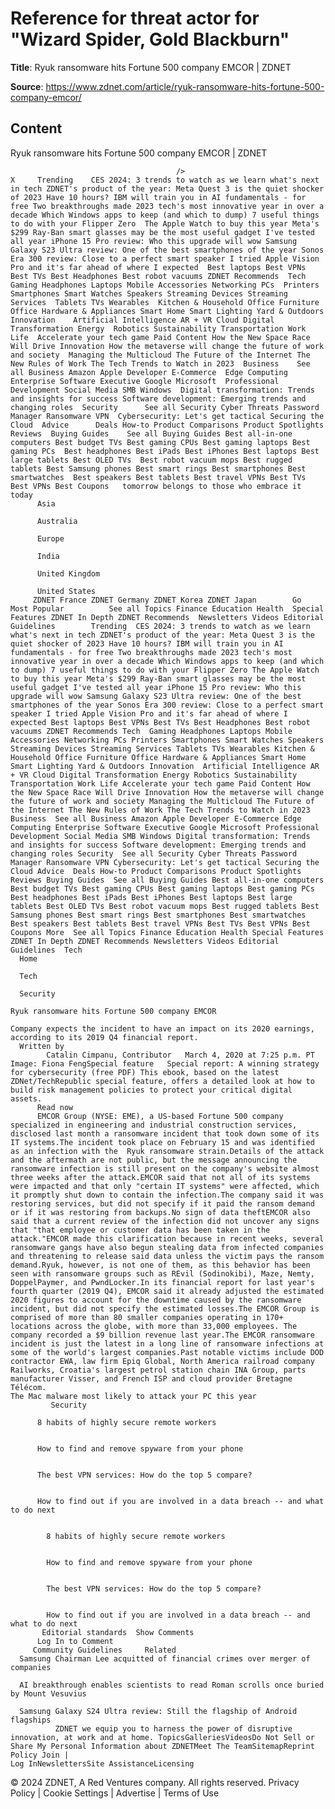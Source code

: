 # Reference for threat actor for "Wizard Spider, Gold Blackburn"

**Title**: Ryuk ransomware hits Fortune 500 company EMCOR | ZDNET

**Source**: https://www.zdnet.com/article/ryuk-ransomware-hits-fortune-500-company-emcor/

## Content




Ryuk ransomware hits Fortune 500 company EMCOR | ZDNET


                                         />                                                                                                                                                                                                     X     Trending    CES 2024: 3 trends to watch as we learn what's next in tech ZDNET's product of the year: Meta Quest 3 is the quiet shocker of 2023 Have 10 hours? IBM will train you in AI fundamentals - for free Two breakthroughs made 2023 tech's most innovative year in over a decade Which Windows apps to keep (and which to dump) 7 useful things to do with your Flipper Zero  The Apple Watch to buy this year Meta's $299 Ray-Ban smart glasses may be the most useful gadget I've tested all year iPhone 15 Pro review: Who this upgrade will wow Samsung Galaxy S23 Ultra review: One of the best smartphones of the year Sonos Era 300 review: Close to a perfect smart speaker I tried Apple Vision Pro and it's far ahead of where I expected  Best laptops Best VPNs Best TVs Best Headphones Best robot vacuums ZDNET Recommends  Tech    Gaming Headphones Laptops Mobile Accessories Networking PCs  Printers Smartphones Smart Watches Speakers Streaming Devices Streaming Services  Tablets TVs Wearables  Kitchen & Household Office Furniture Office Hardware & Appliances Smart Home Smart Lighting Yard & Outdoors  Innovation    Artificial Intelligence AR + VR Cloud Digital Transformation Energy  Robotics Sustainability Transportation Work Life  Accelerate your tech game Paid Content How the New Space Race Will Drive Innovation How the metaverse will change the future of work and society  Managing the Multicloud The Future of the Internet The New Rules of Work The Tech Trends to Watch in 2023  Business    See all Business Amazon Apple Developer E-Commerce  Edge Computing Enterprise Software Executive Google Microsoft  Professional Development Social Media SMB Windows  Digital transformation: Trends and insights for success Software development: Emerging trends and changing roles  Security      See all Security Cyber Threats Password Manager Ransomware VPN  Cybersecurity: Let's get tactical Securing the Cloud  Advice      Deals How-to Product Comparisons Product Spotlights Reviews  Buying Guides    See all Buying Guides Best all-in-one computers Best budget TVs Best gaming CPUs Best gaming laptops Best gaming PCs  Best headphones Best iPads Best iPhones Best laptops Best large tablets Best OLED TVs  Best robot vacuum mops Best rugged tablets Best Samsung phones Best smart rings Best smartphones Best smartwatches  Best speakers Best tablets Best travel VPNs Best TVs Best VPNs Best Coupons   tomorrow belongs to those who embrace it today       
          Asia
        
          Australia
        
          Europe
        
          India
        
          United Kingdom
        
          United States
         ZDNET France ZDNET Germany ZDNET Korea ZDNET Japan        Go  Most Popular          See all Topics Finance Education Health  Special Features ZDNET In Depth ZDNET Recommends  Newsletters Videos Editorial Guidelines        Trending  CES 2024: 3 trends to watch as we learn what's next in tech ZDNET's product of the year: Meta Quest 3 is the quiet shocker of 2023 Have 10 hours? IBM will train you in AI fundamentals - for free Two breakthroughs made 2023 tech's most innovative year in over a decade Which Windows apps to keep (and which to dump) 7 useful things to do with your Flipper Zero The Apple Watch to buy this year Meta's $299 Ray-Ban smart glasses may be the most useful gadget I've tested all year iPhone 15 Pro review: Who this upgrade will wow Samsung Galaxy S23 Ultra review: One of the best smartphones of the year Sonos Era 300 review: Close to a perfect smart speaker I tried Apple Vision Pro and it's far ahead of where I expected Best laptops Best VPNs Best TVs Best Headphones Best robot vacuums ZDNET Recommends Tech  Gaming Headphones Laptops Mobile Accessories Networking PCs Printers Smartphones Smart Watches Speakers Streaming Devices Streaming Services Tablets TVs Wearables Kitchen & Household Office Furniture Office Hardware & Appliances Smart Home Smart Lighting Yard & Outdoors Innovation  Artificial Intelligence AR + VR Cloud Digital Transformation Energy Robotics Sustainability Transportation Work Life Accelerate your tech game Paid Content How the New Space Race Will Drive Innovation How the metaverse will change the future of work and society Managing the Multicloud The Future of the Internet The New Rules of Work The Tech Trends to Watch in 2023 Business  See all Business Amazon Apple Developer E-Commerce Edge Computing Enterprise Software Executive Google Microsoft Professional Development Social Media SMB Windows Digital transformation: Trends and insights for success Software development: Emerging trends and changing roles Security  See all Security Cyber Threats Password Manager Ransomware VPN Cybersecurity: Let's get tactical Securing the Cloud Advice  Deals How-to Product Comparisons Product Spotlights Reviews Buying Guides  See all Buying Guides Best all-in-one computers Best budget TVs Best gaming CPUs Best gaming laptops Best gaming PCs Best headphones Best iPads Best iPhones Best laptops Best large tablets Best OLED TVs Best robot vacuum mops Best rugged tablets Best Samsung phones Best smart rings Best smartphones Best smartwatches Best speakers Best tablets Best travel VPNs Best TVs Best VPNs Best Coupons More  See all Topics Finance Education Health Special Features ZDNET In Depth ZDNET Recommends Newsletters Videos Editorial Guidelines  Tech     
      Home
    
      Tech
    
      Security
      
    Ryuk ransomware hits Fortune 500 company EMCOR
   
    Company expects the incident to have an impact on its 2020 earnings, according to its 2019 Q4 financial report.
      Written by 
            Catalin Cimpanu, Contributor   March 4, 2020 at 7:25 p.m. PT                           Image: Fiona FengSpecial feature   Special report: A winning strategy for cybersecurity (free PDF) This ebook, based on the latest ZDNet/TechRepublic special feature, offers a detailed look at how to build risk management policies to protect your critical digital assets. 
          Read now
          EMCOR Group (NYSE: EME), a US-based Fortune 500 company specialized in engineering and industrial construction services, disclosed last month a ransomware incident that took down some of its IT systems.The incident took place on February 15 and was identified as an infection with the  Ryuk ransomware strain.Details of the attack and the aftermath are not public, but the message announcing the ransomware infection is still present on the company's website almost three weeks after the attack.EMCOR said that not all of its systems were impacted and that only "certain IT systems" were affected, which it promptly shut down to contain the infection.The company said it was restoring services, but did not specify if it paid the ransom demand or if it was restoring from backups.No sign of data theftEMCOR also said that a current review of the infection did not uncover any signs that "that employee or customer data has been taken in the attack."EMCOR made this clarification because in recent weeks, several ransomware gangs have also begun stealing data from infected companies and threatening to release said data unless the victim pays the ransom demand.Ryuk, however, is not one of them, as this behavior has been seen with ransomware groups such as REvil (Sodinokibi), Maze, Nemty, DoppelPaymer, and PwndLocker.In its financial report for last year's fourth quarter (2019 Q4), EMCOR said it already adjusted the estimated 2020 figures to account for the downtime caused by the ransomware incident, but did not specify the estimated losses.The EMCOR Group is comprised of more than 80 smaller companies operating in 170+ locations across the globe, with more than 33,000 employees. The company recorded a $9 billion revenue last year.The EMCOR ransomware incident is just the latest in a long line of ransomware infections at some of the world's largest companies.Past notable victims include DOD contractor EWA, law firm Epiq Global, North America railroad company Railworks, Croatia's largest petrol station chain INA Group, parts manufacturer Visser, and French ISP and cloud provider Bretagne Télécom.
    The Mac malware most likely to attack your PC this year
             Security    

          8 habits of highly secure remote workers
         

          How to find and remove spyware from your phone
         

          The best VPN services: How do the top 5 compare?
         

          How to find out if you are involved in a data breach -- and what to do next
            

            8 habits of highly secure remote workers
           

            How to find and remove spyware from your phone
           

            The best VPN services: How do the top 5 compare?
           

            How to find out if you are involved in a data breach -- and what to do next
           Editorial standards  Show Comments  
          Log In to Comment
         Community Guidelines     Related   
      Samsung Chairman Lee acquitted of financial crimes over merger of companies
      
      AI breakthrough enables scientists to read Roman scrolls once buried by Mount Vesuvius
      
      Samsung Galaxy S24 Ultra review: Still the flagship of Android flagships
              ZDNET we equip you to harness the power of disruptive innovation, at work and at home. TopicsGalleriesVideosDo Not Sell or Share My Personal Information about ZDNETMeet The TeamSitemapReprint Policy Join |
    Log InNewslettersSite AssistanceLicensing     
  © 2024 ZDNET, A Red Ventures company. All rights reserved.
 Privacy Policy |
  Cookie Settings |
  Advertise |
  Terms of Use 


